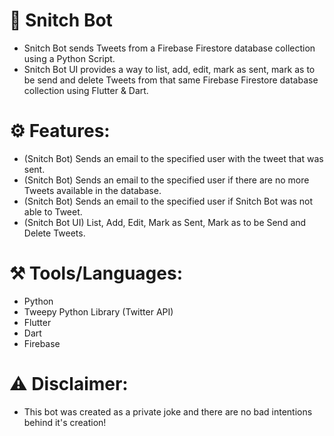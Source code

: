 # 🤖 Snitch Bot
 * Snitch Bot sends Tweets from a Firebase Firestore database collection using a Python Script. 
 * Snitch Bot UI provides a way to list, add, edit, mark as sent, mark as to be send and delete Tweets from that same Firebase Firestore database collection using Flutter & Dart.
#

# ⚙️ Features:
  * (Snitch Bot) Sends an email to the specified user with the tweet that was sent.
  * (Snitch Bot) Sends an email to the specified user if there are no more Tweets available in the database.
  * (Snitch Bot) Sends an email to the specified user if Snitch Bot was not able to Tweet.
  * (Snitch Bot UI) List, Add, Edit, Mark as Sent, Mark as to be Send and Delete Tweets.

# ⚒ Tools/Languages:
  * Python
  * Tweepy Python Library (Twitter API)
  * Flutter
  * Dart
  * Firebase

#
# ⚠️ Disclaimer: 
  * This bot was created as a private joke and there are no bad intentions behind it's creation! 
